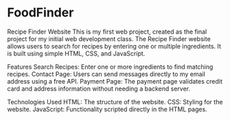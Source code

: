 # FoodFinder
Recipe Finder Website
This is my first web project, created as the final project for my initial web development class. The Recipe Finder website allows users to search for recipes by entering one or multiple ingredients. It is built using simple HTML, CSS, and JavaScript.

Features
Search Recipes: Enter one or more ingredients to find matching recipes.
Contact Page: Users can send messages directly to my email address using a free API.
Payment Page: The payment page validates credit card and address information without needing a backend server.

Technologies Used
HTML: The structure of the website.
CSS: Styling for the website.
JavaScript: Functionality scripted directly in the HTML pages.



